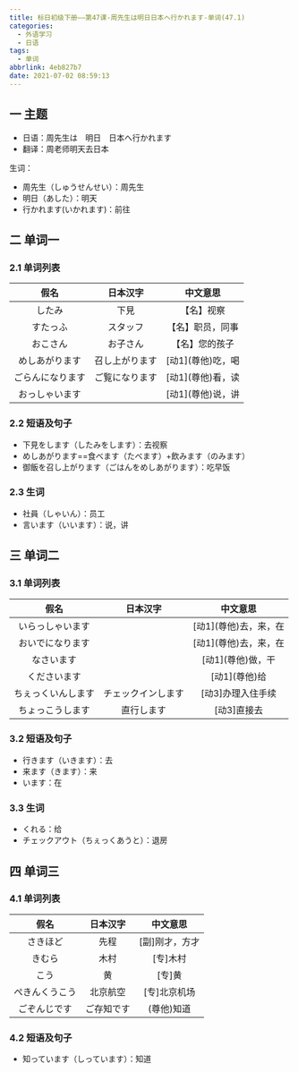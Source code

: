 ```yaml
---
title: 标日初级下册——第47课-周先生は明日日本へ行かれます-单词(47.1)
categories:
  - 外语学习
  - 日语
tags:
  - 单词
abbrlink: 4eb827b7
date: 2021-07-02 08:59:13
---
```

## 一 主题

* 日语：周先生は　明日　日本へ行かれます
* 翻译：周老师明天去日本

<!--more-->

生词：

* 周先生（しゅうせんせい）：周先生
* 明日（あした）：明天
* 行かれます(いかれます)：前往

## 二 单词一

### 2.1 单词列表

|       假名       |    日本汉字    |      中文意思      |
| :--------------: | :------------: | :----------------: |
|      したみ      |      下見      |     【名】视察     |
|     すたっふ     |    スタッフ    |  【名】职员，同事  |
|     おこさん     |    お子さん    |   【名】您的孩子   |
|  めしあがります  | 召し上がります | [动1]\(尊他)吃，喝 |
| ごらんになります | ご覧になります | [动1]\(尊他)看，读 |
|  おっしゃいます  |                | [动1]\(尊他)说，讲 |

### 2.2 短语及句子

* 下見をします（したみをします）：去视察
* めしあがります==食べます（たべます）+飲みます（のみます）
* 御飯を召し上がります（ごはんをめしあがります）：吃早饭

### 2.3 生词

* 社員（しゃいん）：员工
* 言います（いいます）：说，讲

## 三 单词二

### 3.1 单词列表

|        假名        |      日本汉字      |        中文意思        |
| :----------------: | :----------------: | :--------------------: |
|  いらっしゃいます  |                    | [动1]\(尊他)去，来，在 |
|  おいでになります  |                    | [动1]\(尊他)去，来，在 |
|     なさいます     |                    |   [动1]\(尊他)做，干   |
|    くださいます    |                    |     [动1]\(尊他)给     |
| ちぇっくいんします | チェックインします |   [动3]办理入住手续    |
|  ちょっこうします  |     直行します     |      [动3]直接去       |

### 3.2 短语及句子
* 行きます（いきます）：去
* 来ます（きます）：来
* います：在

### 3.3 生词
* くれる：给
* チェックアウト（ちぇっくあうと）：退房

## 四 单词三

### 4.1 单词列表

|      假名      |  日本汉字  |    中文意思    |
| :------------: | :--------: | :------------: |
|    さきほど    |    先程    | [副]刚才，方才 |
|     きむら     |    木村    |    [专]木村    |
|      こう      |     黄     |     [专]黄     |
| ぺきんくうこう |  北京航空  |  [专]北京机场  |
|  ごぞんじです  | ご存知です |  \(尊他)知道   |

### 4.2 短语及句子

* 知っています（しっています）：知道

